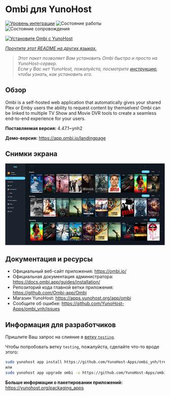 <!--
Важно: этот README был автоматически сгенерирован <https://github.com/YunoHost/apps/tree/master/tools/readme_generator>
Он НЕ ДОЛЖЕН редактироваться вручную.
-->

# Ombi для YunoHost

[![Уровень интеграции](https://apps.yunohost.org/badge/integration/ombi)](https://ci-apps.yunohost.org/ci/apps/ombi/)
![Состояние работы](https://apps.yunohost.org/badge/state/ombi)
![Состояние сопровождения](https://apps.yunohost.org/badge/maintained/ombi)

[![Установите Ombi с YunoHost](https://install-app.yunohost.org/install-with-yunohost.svg)](https://install-app.yunohost.org/?app=ombi)

*[Прочтите этот README на других языках.](./ALL_README.md)*

> *Этот пакет позволяет Вам установить Ombi быстро и просто на YunoHost-сервер.*  
> *Если у Вас нет YunoHost, пожалуйста, посмотрите [инструкцию](https://yunohost.org/install), чтобы узнать, как установить его.*

## Обзор

Ombi is a self-hosted web application that automatically gives your shared Plex or Emby users the ability to request content by themselves! Ombi can be linked to multiple TV Show and Movie DVR tools to create a seamless end-to-end experience for your users.


**Поставляемая версия:** 4.47.1~ynh2

**Демо-версия:** <https://app.ombi.io/landingpage>

## Снимки экрана

![Снимок экрана Ombi](./doc/screenshots/screenshot.jpg)

## Документация и ресурсы

- Официальный веб-сайт приложения: <https://ombi.io/>
- Официальная документация администратора: <https://docs.ombi.app/guides/installation/>
- Репозиторий кода главной ветки приложения: <https://github.com/Ombi-app/Ombi>
- Магазин YunoHost: <https://apps.yunohost.org/app/ombi>
- Сообщите об ошибке: <https://github.com/YunoHost-Apps/ombi_ynh/issues>

## Информация для разработчиков

Пришлите Ваш запрос на слияние в [ветку `testing`](https://github.com/YunoHost-Apps/ombi_ynh/tree/testing).

Чтобы попробовать ветку `testing`, пожалуйста, сделайте что-то вроде этого:

```bash
sudo yunohost app install https://github.com/YunoHost-Apps/ombi_ynh/tree/testing --debug
или
sudo yunohost app upgrade ombi -u https://github.com/YunoHost-Apps/ombi_ynh/tree/testing --debug
```

**Больше информации о пакетировании приложений:** <https://yunohost.org/packaging_apps>

